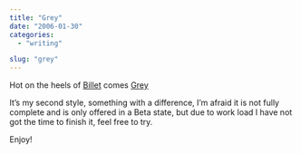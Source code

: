 ```yaml
---
title: "Grey"
date: "2006-01-30"
categories: 
  - "writing"

slug: "grey"
---
```


Hot on the heels of [Billet](http://www.shibbyonline.co.uk/2006/01/11/its-a-billet/) comes [Grey](http://www.shibbyonline.co.uk/media/wp/)

It’s my second style, something with a difference, I’m afraid it is not fully complete and is only offered in a Beta state, but due to work load I have not got the time to finish it, feel free to try.

Enjoy!
